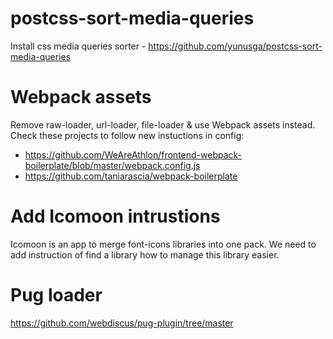 # postcss-sort-media-queries
Install css media queries sorter - https://github.com/yunusga/postcss-sort-media-queries

# Webpack assets
Remove raw-loader, url-loader, file-loader & use Webpack assets instead.
Check these projects to follow new instuctions in config: 
- https://github.com/WeAreAthlon/frontend-webpack-boilerplate/blob/master/webpack.config.js
- https://github.com/taniarascia/webpack-boilerplate

# Add Icomoon intrustions
Icomoon is an app to merge font-icons libraries into one pack. We need to add instruction of find a library how to manage this library easier.

# Pug loader
https://github.com/webdiscus/pug-plugin/tree/master